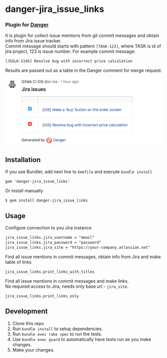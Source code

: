 # danger-jira_issue_links
### Plugin for [Danger](https://danger.systems/)

It is plugin for collect issue mentions from git commit messages and obtain info from Jira issue tracker.<br>
Commit message should starts with pattern `[TASK-123]`, where TASK is id of jira project, 123 is issue number. For example commit message: 
```
[JSGLK-1145] Resolve bug with incorrect price calculation
```
Results are passed out as a table in the Danger comment for merge request.

![Screenshot](resources/danger-screenshot.png)


## Installation

If you use Bundler, add next line to `Gemfile` and execute `bundle install`

    gem 'danger-jira_issue_links'

Or install manually

    $ gem install danger-jira_issue_links

## Usage

Configure connection to you Jira instance

```
jira_issue_links.jira_username = "email"
jira_issue_links.jira_password = "password"
jira_issue_links.jira_site = "https://your-company.atlassian.net"
```

Find all issue mentions in commit messages, obtain info from Jira and make table of links
```
jira_issue_links.print_links_with_titles
```

Find all issue mentions in commit messages and make links. <br>
No required access to Jira, needs only base url - `jira_site`.
```
jira_issue_links.print_links_only
```


## Development

1. Clone this repo
2. Run `bundle install` to setup dependencies.
3. Run `bundle exec rake spec` to run the tests.
4. Use `bundle exec guard` to automatically have tests run as you make changes.
5. Make your changes.

